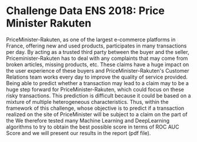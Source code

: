 # Challenge Data ENS 2018: Price Minister Rakuten

PriceMinister-Rakuten, as one of the largest e-commerce platforms in France, offering new and used products, participates in many transactions per day. By acting as a trusted third party between the buyer and the seller, Priceminister-Rakuten has to deal with any complaints that may come from broken articles, missing products, etc. These claims have a huge impact on the user experience of these buyers and PriceMinister-Rakuten's Customer Relations team works every day to improve the quality of service provided. Being able to predict whether a transaction may lead to a claim may to be a huge step forward for PriceMinister-Rakuten, which could focus on these risky transactions. This prediction is difficult because it could be based on a mixture of multiple heterogeneous characteristics. Thus, within the framework of this challenge, whose objective is to predict if a transaction realized on the site of PriceMinister will be subject to a claim on the part of the We therefore tested many Machine Learning and DeepLearning algorithms to try to obtain the best possible score in terms of ROC AUC Score and we will present our results in the report (pdf file).
